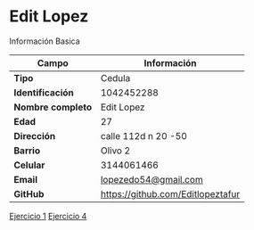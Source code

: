 # Edit Lopez 
Información Basica

| Campo | Información |
| --- | --- |
| **Tipo** | Cedula |
| **Identificación** | 1042452288 |
| **Nombre completo** | Edit Lopez |
| **Edad** | 27 |
| **Dirección** | calle 112d n 20 -50 |
| **Barrio** | Olivo 2|
| **Celular** | 3144061466 |
| **Email** | lopezedo54@gmail.com |
| **GitHub** | https://github.com/Editlopeztafur |

[Ejercicio 1](/edit_lopez/ejercicios.md)
[Ejercicio 4](/edit_lopez/ejercicio4.md)
